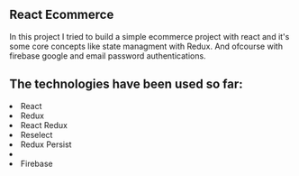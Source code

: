 ## React Ecommerce
In this project I tried to build a simple ecommerce project with react and it's some core concepts like state managment with Redux. And ofcourse with firebase google and email password authentications.
## The technologies have been used so far:
<li>React</li>
<li>Redux</li>
<li>React Redux</li>
<li>Reselect</li>
<li>Redux Persist<li/>
<li>Firebase</li>


